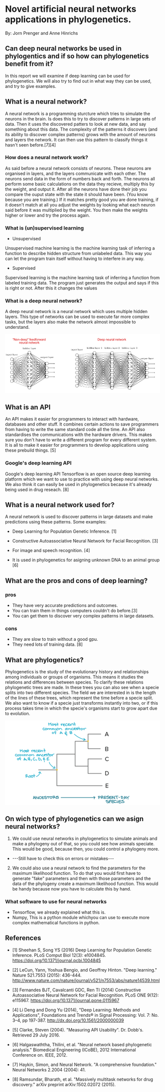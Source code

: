 # Novel artificial neural networks applications in phylogenetics.
By: Jorn Prenger and Anne Hinrichs

## Can deep neural networks be used in phylogentics and if so how can phylogenetics benefit from it? 
In this report we will examine if deep learning can be used for phylogenetics. We will also try to find out in what way they can be used, and try to give examples.

## What is a neural network?

A neural network is a programming sturcture which tries to simulate the neurons in the brain. Is does this to try to discover patterns in large sets of data. Then it uses the discovered patters to look at new data, and say something about this data. The complexity of the patterns it discovers (and its ability to discover complex patterns) grows with the amount of neurons and layers the network. It can then use this pattern to classify things it hasn't seen before.[7][4]

### How does a neural network work?

As said before a neural network consists of neurons. These neurons are organised in layers, and the layers communicate with each other. The neurons send data in the form of numbers back and forth. The neurons all perform some basic calculations on the data they recieve, multiply this by the weight, and output it. After all the neurons have done their job you compare the ouput state with the state it should have been. (You know because you are training.) If it matches pretty good you are done training, if it doesn't match at all you adjust the weights by looking what each neuron said before it was multiplied by the weight. You then make the weights higher or lower and try the process again. 

### What is (un)supervised learning

* Unsupervised
  
Unsupervised machine learning is the machine learning task of inferring a function to describe hidden structure from unlabeled        data. This way you can let the program train itself without having to interfere in any way.
  
 * Supervised
  
Supervised learning is the machine learning task of inferring a function from labeled training data. The program just generates the output and says if this is right or not. After this it changes the values 

### What is a deep neural network?
 
A deep neural network is a neural network which uses multiple hidden layers. This type of networks can be used to execute far more complex tasks, but the layers also make the network almost impossible to understand.

![alt text](https://github.com/richelbilderbeek/dlip/blob/master/report/neuralnet.png)

## What is an API
An API makes it easier for programmers to interact with hardware, databases and other stuff. It combines certain actions to save programmers from having to write the same standard code all the time. An API also standardises the communications with the hardware drivers. This makes sure you don't have to write a different program for every different system. It is all to make it easier for programmers to develop applications using these prebuild things. [5]

### Google's deep learning API
Google's deep learning API Tensorflow is an open source deep learning platform which we want to use to practice with using deep neural networks. We also think it can easily be used in phylogenetics because it's already being used in drug reseach. [8]

## What is a neural network used for?

A neural network is used to discover patterns in large datasets and make predictions using these patterns. Some examples:

 * Deep Learning for Population Genetic Inference. [1]

 * Constructive Autoassociative Neural Network for Facial Recognition. [3]
 
 * For image and speech recognition. [4]
 
 * It is used in phylogenetics for asigning unknown DNA to an animal group [6]

## What are the pros and cons of deep learning?

### pros

* They have very accurate predictions and outcomes.
* You can train them in things computers couldn't do before.[3]
* You can get them to discover very complex patterns in large datasets.

### cons 

* They are slow to train without a good gpu.
* They need lots of training data. [8]
  
## What are phylogenetics?

Phylogenetics is the study of the evolutionary history and relationships among individuals or groups of organisms. This means it studies the relations and differences between species. To clarify these relations phylogenetic trees are made. In these trees you can also see when a specie splits into two different species. The field we are interested in is the length of the lines of these trees, which represent the time before a specie split. We also want to know if a specie just transforms instantly into two, or if this process takes time in which the specie's organisms start to grow apart due to evolution.

![alt text](https://github.com/richelbilderbeek/dlip/blob/master/report/phylogenetictree.png)

## On wich type of phylogenetics can we asign neural networks?

1. We could use neural networks in phylogenetics to simulate animals and make a phylogeny out of that, so you could see how animals speciate. This would be good, because then, you could control a phylogeny more.

* ---Still have to check this on errors or mistakes---

2. We could also use a neural network to find the parameters for the maximum likelihood function. To do that you would first have to generate "fake" parameters and then with those parameters and the data of the phylogeny create a maximum likelihood function. This would be handy because now you have to calculate this by hand. 

### What software to use for neural networks

* Tensorflow, we already explained what this is.
* Numpy, This is a python module whichyou can use to execute more complex mathematical functions in python.

## References


* [1] Sheehan S, Song YS (2016) Deep Learning for Population Genetic Inference. PLoS Comput Biol 12(3): e1004845. https://doi.org/10.1371/journal.pcbi.1004845


* [2] LeCun, Yann, Yoshua Bengio, and Geoffrey Hinton. "Deep learning." Nature 521.7553 (2015): 436-444.
http://www.nature.com/nature/journal/v521/n7553/abs/nature14539.html 


* [3] Fernandes BJT, Cavalcanti GDC, Ren TI (2014) Constructive Autoassociative Neural Network for Facial Recognition. PLoS ONE 9(12): e115967. https://doi.org/10.1371/journal.pone.0115967


* [4] Li Deng and Dong Yu (2014), "Deep Learning: Methods and Applications", Foundations and Trends® in Signal Processing: Vol. 7: No. 3–4, pp 197-387. http://dx.doi.org/10.1561/2000000039

* [5] Clarke, Steven (2004). "Measuring API Usability". Dr. Dobb's. Retrieved 29 July 2016.

* [6] Halgaswaththa, Thilini, et al. "Neural network based phylogenetic analysis." Biomedical Engineering (ICoBE), 2012      International Conference on. IEEE, 2012.

* [7] Haykin, Simon, and Neural Network. "A comprehensive foundation." Neural Networks 2.2004 (2004): 41.

* [8] Ramsundar, Bharath, et al. "Massively multitask networks for drug discovery." arXiv preprint arXiv:1502.02072 (2015).
